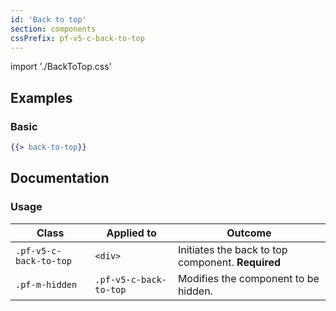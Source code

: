 ```yaml
---
id: 'Back to top'
section: components
cssPrefix: pf-v5-c-back-to-top
---
```


import './BackToTop.css'

## Examples
### Basic
```hbs
{{> back-to-top}}
```

## Documentation
### Usage
| Class | Applied to | Outcome |
| -- | -- | -- |
| `.pf-v5-c-back-to-top` | `<div>` | Initiates the back to top component. **Required** |
| `.pf-m-hidden` | `.pf-v5-c-back-to-top` | Modifies the component to be hidden. |
